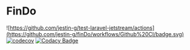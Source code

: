 # FinDo

![https://github.com/jestin-g/test-laravel-jetstream/actions](https://github.com/jestin-g/finDo/workflows/Github%20CI/badge.svg) [![codecov](https://codecov.io/gh/jestin-g/finDo/branch/main/graph/badge.svg)](https://codecov.io/gh/jestin-g/finDo) [![Codacy Badge](https://app.codacy.com/project/badge/Grade/ec052bb76a0047e78c2c0770e0ae9c91)](https://www.codacy.com/gh/jestin-g/finDo/dashboard?utm_source=github.com&amp;utm_medium=referral&amp;utm_content=jestin-g/finDo&amp;utm_campaign=Badge_Grade)

